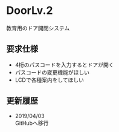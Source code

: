 # DoorLv.2
教育用のドア開閉システム

## 要求仕様
* 4桁のパスコードを入力するとドアが開く
* パスコードの変更機能がほしい
* LCDで各種案内をしてほしい

## 更新履歴
* 2019/04/03<br>
GitHubへ移行
